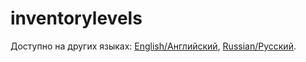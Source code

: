 # inventorylevels

Доступно на других языках: [English/Английский](inventorylevels.md), [Russian/Русский](inventorylevels.ru.md). 
